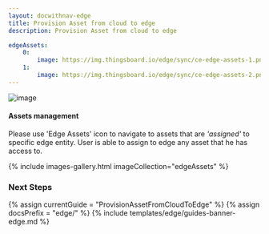 ```yaml
---
layout: docwithnav-edge
title: Provision Asset from cloud to edge
description: Provision Asset from cloud to edge

edgeAssets:
    0:
        image: https://img.thingsboard.io/edge/sync/ce-edge-assets-1.png
    1:
        image: https://img.thingsboard.io/edge/sync/ce-edge-assets-2.png
---
```


![image](https://img.thingsboard.io/coming-soon.jpg)

#### Assets management

Please use 'Edge Assets' icon to navigate to assets that are *'assigned'* to specific edge entity.
User is able to assign to edge any asset that he has access to.

{% include images-gallery.html imageCollection="edgeAssets" %}

### Next Steps

{% assign currentGuide = "ProvisionAssetFromCloudToEdge" %}
{% assign docsPrefix = "edge/" %}
{% include templates/edge/guides-banner-edge.md %}
